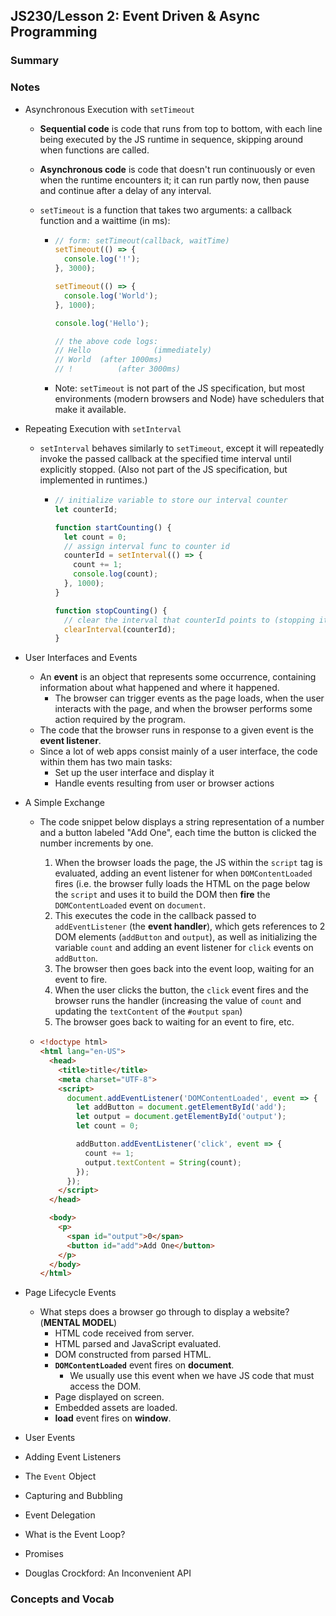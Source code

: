 ## JS230/Lesson 2: Event Driven & Async Programming

### Summary

### Notes

* Asynchronous Execution with `setTimeout`

  * **Sequential code** is code that runs from top to bottom, with each line being executed by the JS runtime in sequence, skipping around when functions are called.

  * **Asynchronous code** is code that doesn't run continuously or even when the runtime encounters it; it can run partly now, then pause and continue after a delay of any interval.

  * `setTimeout` is a function that takes two arguments: a callback function and a waittime (in ms):

    * ```javascript
      // form: setTimeout(callback, waitTime)
      setTimeout(() => {
        console.log('!');
      }, 3000);
      
      setTimeout(() => {
        console.log('World');
      }, 1000);
      
      console.log('Hello');
      
      // the above code logs:
      // Hello 	            (immediately)
      // World 	(after 1000ms)
      // ! 			(after 3000ms)
      ```

    * Note: `setTimeout` is not part of the JS specification, but most environments (modern browsers and Node) have schedulers that make it available.

* Repeating Execution with `setInterval`

  * `setInterval` behaves similarly to `setTimeout`, except it will repeatedly invoke the passed callback at the specified time interval until explicitly stopped. (Also not part of the JS specification, but implemented in runtimes.)

    * ```javascript
      // initialize variable to store our interval counter
      let counterId;
      
      function startCounting() {
        let count = 0;
        // assign interval func to counter id
        counterId = setInterval(() => {
          count += 1;
          console.log(count);
        }, 1000);
      }
      
      function stopCounting() {
        // clear the interval that counterId points to (stopping it)
        clearInterval(counterId);
      }
      ```

* User Interfaces and Events

  * An **event** is an object that represents some occurrence, containing information about what happened and where it happened.
    * The browser can trigger events as the page loads, when the user interacts with the page, and when the browser performs some action required by the program.
  * The code that the browser runs in response to a given event is the **event listener**.
  * Since a lot of web apps consist mainly of a user interface, the code within them has two main tasks:
    * Set up the user interface and display it
    * Handle events resulting from user or browser actions

* A Simple Exchange

  * The code snippet below displays a string representation of a number and a button labeled "Add One", each time the button is clicked the number increments by one.

    1. When the browser loads the page, the JS within the `script` tag is evaluated, adding an event listener for when `DOMContentLoaded` fires (i.e. the browser fully loads the HTML on the page below the `script` and uses it to build the DOM then **fire** the `DOMContentLoaded` event on `document`.
    2. This executes the code in the callback passed to `addEventListener` (the **event handler**), which gets references to 2 DOM elements (`addButton` and `output`), as well as initializing the variable `count` and adding an event listener for `click` events on `addButton`.
    3. The browser then goes back into the event loop, waiting for an event to fire.
    4. When the user clicks the button, the `click` event fires and the browser runs the handler (increasing the value of `count` and updating the `textContent` of the `#output` `span`)
    5. The browser goes back to waiting for an event to fire, etc.

  * ```html
    <!doctype html>
    <html lang="en-US">
      <head>
        <title>title</title>
        <meta charset="UTF-8">
        <script>
          document.addEventListener('DOMContentLoaded', event => {
            let addButton = document.getElementById('add');
            let output = document.getElementById('output');
            let count = 0;
    
            addButton.addEventListener('click', event => {
              count += 1;
              output.textContent = String(count);
            });
          });
        </script>
      </head>
    
      <body>
        <p>
          <span id="output">0</span>
          <button id="add">Add One</button>
        </p>
      </body>
    </html>
    ```

* Page Lifecycle Events

  * What steps does a browser go through to display a website? (**MENTAL MODEL**)
    * HTML code received from server.
    * HTML parsed and JavaScript evaluated.
    * DOM constructed from parsed HTML.
    * **`DOMContentLoaded`** event fires on **document**.
      * We usually use this event when we have JS code that must access the DOM.
    * Page displayed on screen.
    * Embedded assets are loaded.
    * **load** event fires on **window**.

* User Events

* Adding Event Listeners

* The `Event` Object

* Capturing and Bubbling

* Event Delegation

* What is the Event Loop?

* Promises

* Douglas Crockford: An Inconvenient API

### Concepts and Vocab